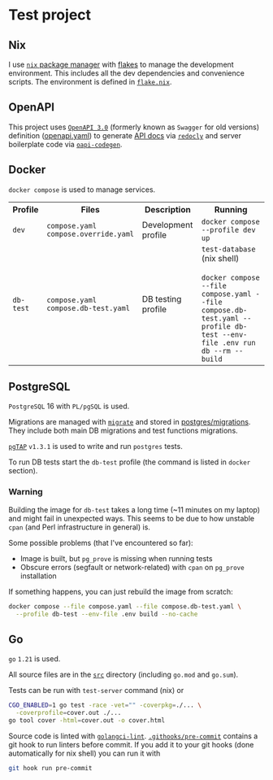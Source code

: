 # Test project

## Nix
I use [`nix` package manager](https://nixos.org/) with 
[flakes](https://nixos.wiki/wiki/Flakes#Enable_flakes) to manage the development
environment. This includes all the dev dependencies and convenience scripts.
The environment is defined in [`flake.nix`](flake.nix).

## OpenAPI
This project uses [`OpenAPI 3.0`](https://swagger.io/specification/v3/)
(formerly known as `Swagger` for old versions) definition
([openapi.yaml](openapi.yaml)) to generate [API docs](docs/api.html)
via [`redocly`](https://github.com/Redocly/redocly-cli/) and server boilerplate
code via [`oapi-codegen`](https://github.com/deepmap/oapi-codegen).

## Docker
`docker compose` is used to manage services.

<table>
  <tr>
    <th>Profile</th>
    <th>Files</th>
    <th>Description</th>
    <th>Running</th>
  </tr>

  <tr>
    <td><code>dev</code></td>
    <td>
      <code>compose.yaml</code><br>
      <code>compose.override.yaml</code>
    </td>
    <td>Development profile</td>
    <td><code>docker compose --profile dev up</code></td>
  </tr>

  <tr>
    <td><code>db-test</code></td>
    <td>
      <code>compose.yaml</code><br>
      <code>compose.db-test.yaml</code>
    </td>
    <td>DB testing profile</td>
    <td>
      <code>test-database</code> (nix shell)<br><br>
      <code>docker compose --file compose.yaml --file compose.db-test.yaml --profile db-test --env-file .env run db --rm --build</code>
    </td>
  </tr>
</table>

## PostgreSQL
`PostgreSQL` 16 with `PL/pgSQL` is used.

Migrations are managed with [`migrate`](https://github.com/golang-migrate/migrate)
and stored in [postgres/migrations](/postgres/migrations).
They include both main DB migrations and test functions migrations.

[`pgTAP`](https://github.com/theory/pgtap) `v1.3.1` is used to write and run `postgres` tests.

To run DB tests start the `db-test` profile (the command is listed in `docker` section).

### Warning
Building the image for `db-test` takes a long time (~11 minutes on my laptop)
and might fail in unexpected ways. This seems to be due to how unstable `cpan`
(and Perl infrastructure in general) is.

Some possible problems (that I've encountered so far):
- Image is built, but `pg_prove` is missing when running tests
- Obscure errors (segfault or network-related) with `cpan` on `pg_prove` installation

If something happens, you can just rebuild the image from scratch:
```bash
docker compose --file compose.yaml --file compose.db-test.yaml \
  --profile db-test --env-file .env build --no-cache
```

## Go
`go` `1.21` is used.

All source files are in the [`src`](/src) directory (including `go.mod` and
`go.sum`).

Tests can be run with `test-server` command (nix) or 
```bash
CGO_ENABLED=1 go test -race -vet="" -coverpkg=./... \
  -coverprofile=cover.out ./...
go tool cover -html=cover.out -o cover.html
```
Source code is linted with [`golangci-lint`](https://golangci-lint.run/).
[`.githooks/pre-commit`](/.githooks/pre-commit) contains a git hook to
run linters before commit. If you add it to your git hooks (done
automatically for nix shell) you can run it with
```bash
git hook run pre-commit
```
